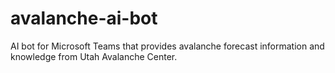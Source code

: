 # avalanche-ai-bot
AI bot for Microsoft Teams that provides avalanche forecast information and knowledge from Utah Avalanche Center.
